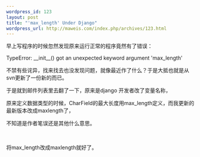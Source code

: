 ```yaml
--- 
wordpress_id: 123
layout: post
title: "'max_length' Under Django"
wordpress_url: http://maweis.com/index.php/archives/123.html
---
```

<p>早上写程序的时候忽然发现原来运行正常的程序竟然有了错误：</p>  <p>TypeError: __init__() got an unexpected keyword argument 'max_length'</p>  <p>不禁有些诧异，找来找去也没发现问题，就像最近作了什么？于是大抵也就是从svn更新了一份新的而已。</p>  <p>于是就到邮件列表里去翻了一下，原来是django 开发者改了变量名称，</p>  <p>原来定义数据类型的时候，CharField的最大长度用max_length定义，而我更新的最新版本改成maxlength了，</p>  <p>不知道是作者笔误还是其他什么意思。</p>  <p>&#xA0;</p>  <p>将max_length改成maxlength就好了。</p>
